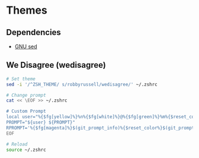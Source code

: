 # Themes

## Dependencies

- [GNU sed](/gnu-sed.md)

## We Disagree (wedisagree)

```sh
# Set theme
sed -i '/^ZSH_THEME/ s/robbyrussell/wedisagree/' ~/.zshrc

# Change prompt
cat << \EOF >> ~/.zshrc

# Custom Prompt
local user="%{$fg[yellow]%}%n%{$fg[white]%}@%{$fg[green]%}%m%{$reset_color%}"
PROMPT="${user} ${PROMPT}"
RPROMPT='%{$fg[magenta]%}$(git_prompt_info)%{$reset_color%}$(git_prompt_status)%{$reset_color%}$(git_prompt_ahead)%{$reset_color%}'
EOF

# Reload
source ~/.zshrc
```
